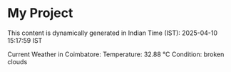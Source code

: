 # My Project

This content is dynamically generated in Indian Time (IST): 2025-04-10 15:17:59 IST


Current Weather in Coimbatore:
Temperature: 32.88 °C
Condition: broken clouds
